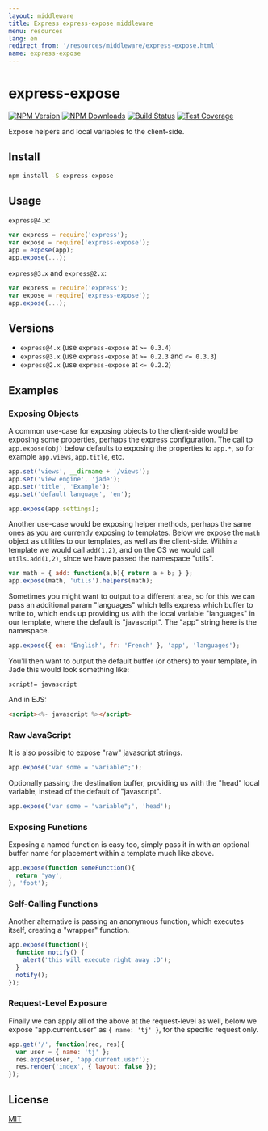 ```yaml
---
layout: middleware
title: Express express-expose middleware
menu: resources
lang: en
redirect_from: '/resources/middleware/express-expose.html'
name: express-expose
---
```



# express-expose

[![NPM Version][npm-image]][npm-url]
[![NPM Downloads][downloads-image]][downloads-url]
[![Build Status][travis-image]][travis-url]
[![Test Coverage][coveralls-image]][coveralls-url]

Expose helpers and local variables to the client-side.


## Install

```bash
npm install -S express-expose
```

## Usage

`express@4.x`:

```js
var express = require('express');
var expose = require('express-expose');
app = expose(app);
app.expose(...);
```

`express@3.x` and `express@2.x`:

```js
var express = require('express');
var expose = require('express-expose');
app.expose(...);
```


## Versions

* `express@4.x` (use `express-expose` at `>= 0.3.4`)
* `express@3.x` (use `express-expose` at `>= 0.2.3` and `<= 0.3.3`)
* `express@2.x` (use `express-expose` at `<= 0.2.2`)


## Examples

### Exposing Objects

A common use-case for exposing objects to the client-side would be exposing some properties, perhaps the express configuration. The call to `app.expose(obj)` below defaults to exposing the properties to `app.*`, so for example `app.views`, `app.title`, etc.

```js
app.set('views', __dirname + '/views');
app.set('view engine', 'jade');
app.set('title', 'Example');
app.set('default language', 'en');

app.expose(app.settings);
```

Another use-case would be exposing helper methods, perhaps the same ones as you are currently exposing to templates. Below we expose the `math` object as utilities to our templates, as well as the client-side. Within a template we would call `add(1,2)`, and on the CS we would call `utils.add(1,2)`, since we have passed the namespace "utils".

```js
var math = { add: function(a,b){ return a + b; } };
app.expose(math, 'utils').helpers(math);
```

Sometimes you might want to output to a different area, so for this we can pass an additional param "languages" which tells express which buffer to write to, which ends up providing us with the local variable "languages" in our template, where the default is "javascript". The "app" string here is the namespace.

```js
app.expose({ en: 'English', fr: 'French' }, 'app', 'languages');
```

You'll then want to output the default buffer (or others) to your template, in Jade this would look something like:

```jade
script!= javascript
```

And in EJS:

```html
<script><%- javascript %></script>
```

### Raw JavaScript

It is also possible to expose "raw" javascript strings.

```js
app.expose('var some = "variable";');
```

Optionally passing the destination buffer, providing us with the "head" local variable, instead of the default of "javascript".

```js
app.expose('var some = "variable";', 'head');
```

### Exposing Functions

Exposing a named function is easy too, simply pass it in with an optional buffer name for placement within a template much like above.

```js
app.expose(function someFunction(){
  return 'yay';
}, 'foot');
```

### Self-Calling Functions

Another alternative is passing an anonymous function, which executes itself, creating a "wrapper" function.

```js
app.expose(function(){
  function notify() {
    alert('this will execute right away :D');
  }
  notify();
});
```

### Request-Level Exposure

Finally we can apply all of the above at the request-level as well, below we expose "app.current.user" as `{ name: 'tj' }`, for the specific request only.

```js
app.get('/', function(req, res){
  var user = { name: 'tj' };
  res.expose(user, 'app.current.user');
  res.render('index', { layout: false });
});
```


## License

[MIT](LICENSE)

[npm-image]: https://img.shields.io/npm/v/express-expose.svg?style=flat
[npm-url]: https://npmjs.org/package/express-expose
[travis-image]: https://img.shields.io/travis/expressjs/express-expose.svg?style=flat
[travis-url]: https://travis-ci.org/expressjs/express-expose
[coveralls-image]: https://img.shields.io/coveralls/expressjs/express-expose.svg?style=flat
[coveralls-url]: https://coveralls.io/r/expressjs/express-expose?branch=master
[downloads-image]: http://img.shields.io/npm/dm/express-expose.svg?style=flat
[downloads-url]: https://npmjs.org/package/express-expose
